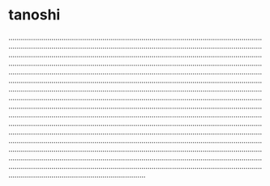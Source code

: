 # tanoshi
...................................................................................................................................................................................................................................................................................................................................................................................................................................................................................................................................................................................................................................................................................................................................................................................................................................................................................................................................................................................................................................................................................................................................................................................................................................................................................................................................................................................................................................................................................................................................................................................................................................................................................................................................................................................................................................................................................................................................................................................................................................................................................................................................